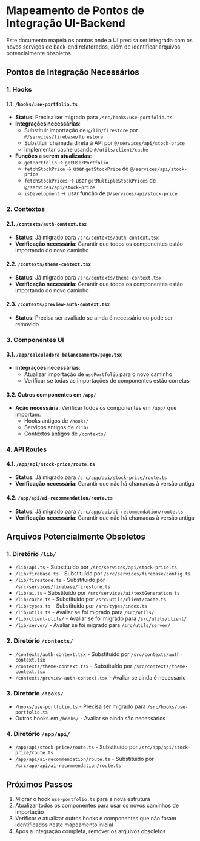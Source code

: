 # Mapeamento de Pontos de Integração UI-Backend

Este documento mapeia os pontos onde a UI precisa ser integrada com os novos serviços de back-end refatorados, além de identificar arquivos potencialmente obsoletos.

## Pontos de Integração Necessários

### 1. Hooks

#### 1.1. `/hooks/use-portfolio.ts`
- **Status**: Precisa ser migrado para `/src/hooks/use-portfolio.ts`
- **Integrações necessárias**:
  - Substituir importação de `@/lib/firestore` por `@/services/firebase/firestore`
  - Substituir chamada direta à API por `@/services/api/stock-price`
  - Implementar cache usando `@/utils/client/cache`
- **Funções a serem atualizadas**:
  - `getPortfolio` → `getUserPortfolio`
  - `fetchStockPrice` → usar `getStockPrice` de `@/services/api/stock-price`
  - `fetchStockPrices` → usar `getMultipleStockPrices` de `@/services/api/stock-price`
  - `isDevelopment` → usar função de `@/services/api/stock-price`

### 2. Contextos

#### 2.1. `/contexts/auth-context.tsx`
- **Status**: Já migrado para `/src/contexts/auth-context.tsx`
- **Verificação necessária**: Garantir que todos os componentes estão importando do novo caminho

#### 2.2. `/contexts/theme-context.tsx`
- **Status**: Já migrado para `/src/contexts/theme-context.tsx`
- **Verificação necessária**: Garantir que todos os componentes estão importando do novo caminho

#### 2.3. `/contexts/preview-auth-context.tsx`
- **Status**: Precisa ser avaliado se ainda é necessário ou pode ser removido

### 3. Componentes UI

#### 3.1. `/app/calculadora-balanceamento/page.tsx`
- **Integrações necessárias**:
  - Atualizar importação de `usePortfolio` para o novo caminho
  - Verificar se todas as importações de componentes estão corretas

#### 3.2. Outros componentes em `/app/`
- **Ação necessária**: Verificar todos os componentes em `/app/` que importam:
  - Hooks antigos de `/hooks/`
  - Serviços antigos de `/lib/`
  - Contextos antigos de `/contexts/`

### 4. API Routes

#### 4.1. `/app/api/stock-price/route.ts`
- **Status**: Já migrado para `/src/app/api/stock-price/route.ts`
- **Verificação necessária**: Garantir que não há chamadas à versão antiga

#### 4.2. `/app/api/ai-recommendation/route.ts`
- **Status**: Já migrado para `/src/app/api/ai-recommendation/route.ts`
- **Verificação necessária**: Garantir que não há chamadas à versão antiga

## Arquivos Potencialmente Obsoletos

### 1. Diretório `/lib/`
- `/lib/api.ts` - Substituído por `/src/services/api/stock-price.ts`
- `/lib/firebase.ts` - Substituído por `/src/services/firebase/config.ts`
- `/lib/firestore.ts` - Substituído por `/src/services/firebase/firestore.ts`
- `/lib/ai.ts` - Substituído por `/src/services/ai/textGeneration.ts`
- `/lib/cache.ts` - Substituído por `/src/utils/client/cache.ts`
- `/lib/types.ts` - Substituído por `/src/types/index.ts`
- `/lib/utils.ts` - Avaliar se foi migrado para `/src/utils/`
- `/lib/client-utils/` - Avaliar se foi migrado para `/src/utils/client/`
- `/lib/server/` - Avaliar se foi migrado para `/src/utils/server/`

### 2. Diretório `/contexts/`
- `/contexts/auth-context.tsx` - Substituído por `/src/contexts/auth-context.tsx`
- `/contexts/theme-context.tsx` - Substituído por `/src/contexts/theme-context.tsx`
- `/contexts/preview-auth-context.tsx` - Avaliar se ainda é necessário

### 3. Diretório `/hooks/`
- `/hooks/use-portfolio.ts` - Precisa ser migrado para `/src/hooks/use-portfolio.ts`
- Outros hooks em `/hooks/` - Avaliar se ainda são necessários

### 4. Diretório `/app/api/`
- `/app/api/stock-price/route.ts` - Substituído por `/src/app/api/stock-price/route.ts`
- `/app/api/ai-recommendation/route.ts` - Substituído por `/src/app/api/ai-recommendation/route.ts`

## Próximos Passos

1. Migrar o hook `use-portfolio.ts` para a nova estrutura
2. Atualizar todos os componentes para usar os novos caminhos de importação
3. Verificar e atualizar outros hooks e componentes que não foram identificados neste mapeamento inicial
4. Após a integração completa, remover os arquivos obsoletos
